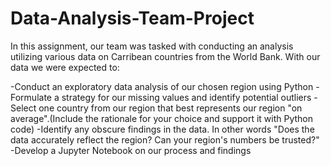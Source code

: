 # Data-Analysis-Team-Project

In this assignment, our team was tasked with conducting an analysis utilizing various data on Carribean countries from the World Bank. With our data we were expected to:

-Conduct an exploratory data analysis of our chosen region using Python
-Formulate a strategy for our missing values and identify potential outliers
-Select one country from our region that best represents our region "on average".(Include the rationale for your choice and support it with Python code)
-Identify any obscure findings in the data. In other words "Does the data accurately reflect the region? Can your region's numbers be trusted?"
-Develop a Jupyter Notebook on our process and findings 
